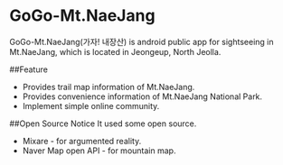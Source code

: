 GoGo-Mt.NaeJang
===============

GoGo-Mt.NaeJang(가자! 내장산) is android public app for sightseeing in Mt.NaeJang, which is located in Jeongeup, North Jeolla.

##Feature
* Provides trail map information of Mt.NaeJang.
* Provides convenience information of Mt.NaeJang National Park.
* Implement simple online community.

##Open Source Notice
It used some open source.
* Mixare - for argumented reality.
* Naver Map open API - for mountain map.